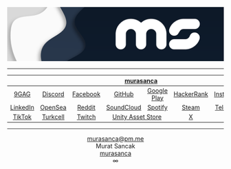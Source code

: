 <!--
	. . . . . . . .  . . . . . . . .
	. . . . . . . .  . . . . . . . .
	. .   . .   . .  . .            
	. .   . .   . .  . .
	. .   . .   . .              . .
	. .   . .   . .              . .
	. .   . .   . .  . . . . . . . .
	. .   . .   . .  . . . . . . . .
  -->
<img alt="Murat Sancak" src="https://raw.githubusercontent.com/murasanca/Database/main/MS/msW1024x256.png">
<hr>
<table align="center">
	<thead>
		<tr>
			<th colspan="11"><a href="https://www.murasanca.com" target="_blank">murasanca</a></th>
		</tr>
	</thead>
	<tbody>
		<tr>
			<td align="center"><a href="https://9gag.com/u/murasanca" target="_blank">9GAG</a></td>
			<td align="center"><a href="https://discord.com/invite/4GAWJ33" target="_blank">Discord</a></td>
			<td align="center"><a href="https://www.facebook.com/murasanca" target="_blank">Facebook</a></td>
			<td align="center"><a href="https://github.com/murasanca" target="_blank">GitHub</a></td>
			<td align="center"><a href="https://play.google.com/store/apps/dev?id=4724211746826930416" target="_blank">Google Play</a></td>
			<td align="center"><a href="https://www.hackerrank.com/murasanca" target="_blank">HackerRank</a></td>
			<td align="center"><a href="https://www.instagram.com/murasanca/" target="_blank">Instagram</a></td>
			<td align="center"><a href="https://kick.com/murasanca" target="_blank">Kick</a></td>
		</tr>
		<tr>
			<td align="center"><a href="https://www.linkedin.com/in/murasanca/" target="_blank">LinkedIn</a></td>
			<td align="center"><a href="https://opensea.io/murasanca" target="_blank">OpenSea</a></td>
			<td align="center"><a href="https://www.reddit.com/user/murasanca" target="_blank">Reddit</a></td>
			<td align="center"><a href="https://soundcloud.com/murasanca" target="_blank">SoundCloud</a></td>
			<td align="center"><a href="https://open.spotify.com/user/murasanca" target="_blank">Spotify</a></td>
			<td align="center"><a href="https://steamcommunity.com/id/murasanca/" target="_blank">Steam</a></td>
			<td align="center"><a href="https://t.me/murasanca" target="_blank">Telegram</a></td>
			<td align="center"><a href="https://www.threads.net/@murasanca" target="_blank">Threads</a></td>
		</tr>
		<tr>
			<td align="center"><a href="https://www.tiktok.com/@murasanca" target="_blank">TikTok</a></td>
			<td align="center"><a href="https://gelecegiyazanlar.turkcell.com.tr/kisi/murasanca" target="_blank">Turkcell</a></td>
			<td align="center"><a href="https://www.twitch.tv/murasanca" target="_blank">Twitch</a></td>
			<td align="center" colspan="2"><a href="https://assetstore.unity.com/publishers/57959" target="_blank">Unity Asset Store</a></td>
			<td align="center"><a href="https://x.com/murasanca" target="_blank">X</a></td>
			<td align="center" colspan="2"><a href="https://www.youtube.com/MuratSancak" target="_blank">YouTube</a></td>
		</tr>
	</tbody>
</table>
<hr>
<p align="center">
	<a href="mailto:murasanca@pm.me" target="_blank">murasanca@pm.me</a>
	<br>
	Murat Sancak
	<br>
	<a href="https://www.murasanca.com" target="_blank">murasanca</a>
	<br>
	∞
</p>
